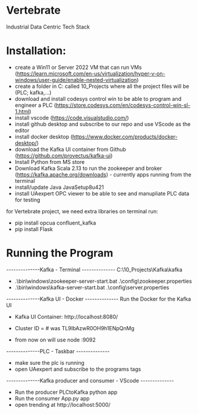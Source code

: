 # Vertebrate
Industrial Data Centric Tech Stack




# Installation:
 
 - create a Win11 or Server 2022 VM that can run VMs (https://learn.microsoft.com/en-us/virtualization/hyper-v-on-windows/user-guide/enable-nested-virtualization)
 - create a folder in C: called 10_Projects where all the project files will be (PLC; kafka,...)
 - download and install codesys control win to be able to program and engineer a PLC (https://store.codesys.com/en/codesys-control-win-sl-1.html)
 - install vscode (https://code.visualstudio.com/)
 - install github desktop and subscribe to our repo and use VScode as the editor
 - install docker desktop (https://www.docker.com/products/docker-desktop/)
 - download the Kafka UI container from Github (https://github.com/provectus/kafka-ui)
 - Install Python from MS store
 - Download Kafka Scala 2.13   to run the zookeeper and broker (https://kafka.apache.org/downloads) - currently apps running from the terminal
 - install/update Java JavaSetup8u421
 - install UAexpert OPC viewer to be able to see and manupliate PLC data for testing

 for Vertebrate project, we need extra libraries
 on terminal run:  
   - pip install opcua confluent_kafka
   - pip install Flask

# Running the Program

--------------Kafka - Terminal --------------
C:\10_Projects\Kafka\kafka
- .\bin\windows\zookeeper-server-start.bat .\config\zookeeper.properties
- .\bin\windows\kafka-server-start.bat .\config\server.properties

--------------Kafka UI - Docker --------------
Run the Docker for the Kafka UI
- Kafka UI Container: http://localhost:8080/

- Cluster ID = **<check the kafka log>**  # was TL9IbAzwR0OH9h1ENpQnMg
- from now on will use node **<check the kafka log>**:9092

--------------PLC - Taskbar --------------
- make sure the plc is running
- open UAexpert and subscribe to the programs tags

--------------Kafka producer and consumer - VScode --------------
- Run the producer PLCtoKafka python app
- Run the consumer App.py app 
- open trending at http://localhost:5000/
 
 
